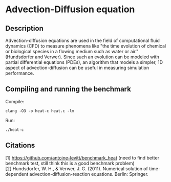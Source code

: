 # Advection-Diffusion equation
## Description
Advection-diffusion equations are used in the field of computational fluid
dynamics (CFD) to measure phenomena like "the time evolution of chemical or
biological species in a flowing medium such as water or air."
(Hundsdorfer and Verwer). Since such an evolution can be modeled with partial
differential equations (PDEs), an algorithm that models a simpler, 1D aspect
of advection-diffusion can be useful in measuring simulation performance.

## Compiling and running the benchmark
Compile:
```
clang -O3 -o heat-c heat.c -lm
```
Run:
```
./heat-c
```

## Citations
[1] https://github.com/antoine-levitt/benchmark_heat (need to find better benchmark test, still think this is a good benchmark problem)  
[2] Hundsdorfer, W. H., & Verwer, J. G. (2011). Numerical solution of time-dependent advection-diffusion-reaction equations. Berlin: Springer.
